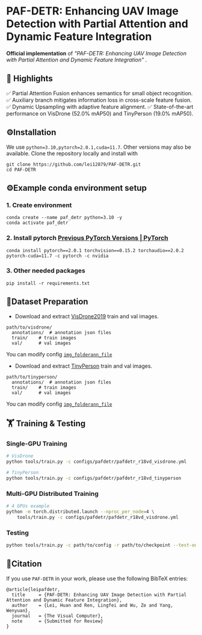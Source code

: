 # PAF-DETR: Enhancing UAV Image Detection with Partial Attention and Dynamic Feature Integration

**Official implementation** of  *"PAF-DETR: Enhancing UAV Image Detection with Partial Attention and Dynamic Feature Integration"* .

## 🚀 Highlights
✅ Partial Attention Fusion  enhances semantics for small object recognition.
✅ Auxiliary branch mitigates information loss in cross-scale feature fusion.
✅ Dynamic Upsampling with adaptive feature alignment.
✅ State-of-the-art performance on VisDrone (52.0% mAP50) and TinyPerson (19.0% mAP50).




##  ⚙️Installation
We use  `python=3.10,pytorch=2.0.1,cuda=11.7`. Other versions may also be available. Clone the repository locally and install with
```
git clone https://github.com/lei12879/PAF-DETR.git
cd PAF-DETR
```
## ⚙️Example conda environment setup

### 1. Create environment
```
conda create --name paf_detr python=3.10 -y
conda activate paf_detr
```
### 2. Install pytorch [Previous PyTorch Versions | PyTorch](https://pytorch.org/get-started/previous-versions/)
```
conda install pytorch==2.0.1 torchvision==0.15.2 torchaudio==2.0.2 pytorch-cuda=11.7 -c pytorch -c nvidia
```

### 3. Other needed packages
```
pip install -r requirements.txt
```

##  📂Dataset Preparation


-   Download and extract [VisDrone2019](https://github.com/VisDrone/VisDrone-Dataset.git)  train and val images. 
```
path/to/visdrone/
  annotations/  # annotation json files
  train/    # train images
  val/      # val images
```

You can modify config [`img_folder`](https://github.com/lei12879/PAF-DETR/blob/main/configs/dataset/visdrone_detection.yml)[`ann_file`](https://github.com/lei12879/PAF-DETR/blob/main/configs/dataset/visdrone_detection.yml)

- Download and extract [TinyPerson](https://universe.roboflow.com/chris-d-dbyby/tinyperson)  train and val images. 
```
path/to/tinyperson/
  annotations/  # annotation json files
  train/    # train images
  val/      # val images
```
You can modify config [`img_folder`](https://github.com/lei12879/PAF-DETR/blob/main/configs/dataset/tinyperson_detection.yml)[`ann_file`](https://github.com/lei12879/PAF-DETR/blob/main/configs/dataset/tinyperson_detection.yml)


## 🏋️ Training & Testing

### Single-GPU Training
```bash
# VisDrone 
python tools/train.py -c configs/pafdetr/pafdetr_r18vd_visdrone.yml

# TinyPerson 
python tools/train.py -c configs/pafdetr/pafdetr_r18vd_tinyperson
```

### Multi-GPU Distributed Training

```bash
# 4 GPUs example
python -m torch.distributed.launch --nproc_per_node=4 \
    tools/train.py -c configs/pafdetr/pafdetr_r18vd_visdrone.yml 
```
### Testing
```bash
python tools/train.py -c path/to/config -r path/to/checkpoint --test-only
```

## 📜Citation
If you use `PAF-DETR`  in your work, please use the following BibTeX entries:
```
@article{leipafdetr,
  title     = {PAF-DETR: Enhancing UAV Image Detection with Partial Attention and Dynamic Feature Integration},
  author    = {Lei, Huan and Ren, Lingfei and Wu, Ze and Yang, Wenyuan},
  journal   = {The Visual Computer},
  note      = {Submitted for Review}
}
```
